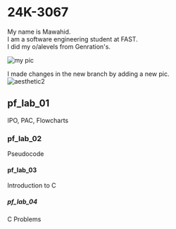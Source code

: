 # 24K-3067
My name is Mawahid.\
I am a software engineering student at FAST.\
I did my o/alevels from Genration's.

![my pic](https://github.com/user-attachments/assets/614d3350-8aab-4fd8-9fb5-d2f46967bc99)

I made changes in the new branch by adding a new pic.\
![aesthetic2](https://piktochart.com/wp-content/uploads/2023/05/large-163-600x338.jpg)

## pf_lab_01
IPO, PAC, Flowcharts

### pf_lab_02
Pseudocode

#### pf_lab_03
Introduction to C

##### pf_lab_04
C Problems

